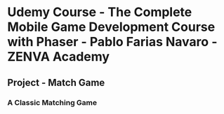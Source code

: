 # Udemy Course - The Complete Mobile Game Development Course with Phaser - Pablo Farias Navaro - ZENVA Academy
## Project - Match Game
### A Classic Matching Game
